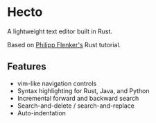 # Hecto

A lightweight text editor built in Rust.

Based on [Philipp Flenker's](https://www.philippflenker.com/hecto/) Rust tutorial.

## Features

* vim-like navigation controls
* Syntax highlighting for Rust, Java, and Python
* Incremental forward and backward search
* Search-and-delete / search-and-replace
* Auto-indentation
